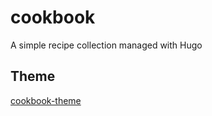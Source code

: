 # cookbook
A simple recipe collection managed with Hugo

## Theme
[cookbook-theme](https://github.com/deedoubledub/cookbook-theme/)
